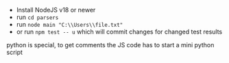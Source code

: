 - Install NodeJS v18 or newer
- run `cd parsers`
- run `node main "C:\\Users\\file.txt"`
- or run `npm test -- u` which will commit changes for changed test results

python is special, to get comments the JS code has to start a mini python script
